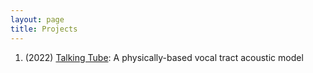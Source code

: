```yaml
---
layout: page
title: Projects
---
```


1. (2022) [Talking Tube](mywriting.md): A physically-based vocal tract acoustic model
